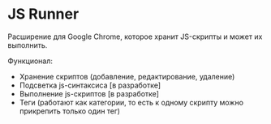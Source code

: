 # JS Runner

Расширение для Google Chrome, которое хранит JS-скрипты и может их выполнить.

Функционал:
+ Хранение скриптов (добавление, редактирование, удаление)
+ Подсветка js-синтаксиса [в разработке]
+ Выполнение js-скриптов [в разработке]
+ Теги (работают как категории, то есть к одному скрипту можно прикрепить только один тег)

